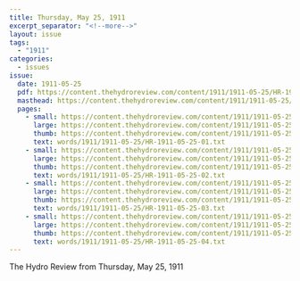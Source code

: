 ```yaml
---
title: Thursday, May 25, 1911
excerpt_separator: "<!--more-->"
layout: issue
tags:
  - "1911"
categories:
  - issues
issue:
  date: 1911-05-25
  pdf: https://content.thehydroreview.com/content/1911/1911-05-25/HR-1911-05-25.pdf
  masthead: https://content.thehydroreview.com/content/1911/1911-05-25/masthead/HR-1911-05-25.jpg
  pages:
    - small: https://content.thehydroreview.com/content/1911/1911-05-25/small/HR-1911-05-25-01.jpg
      large: https://content.thehydroreview.com/content/1911/1911-05-25/large/HR-1911-05-25-01.jpg
      thumb: https://content.thehydroreview.com/content/1911/1911-05-25/thumbnails/HR-1911-05-25-01.jpg
      text: words/1911/1911-05-25/HR-1911-05-25-01.txt
    - small: https://content.thehydroreview.com/content/1911/1911-05-25/small/HR-1911-05-25-02.jpg
      large: https://content.thehydroreview.com/content/1911/1911-05-25/large/HR-1911-05-25-02.jpg
      thumb: https://content.thehydroreview.com/content/1911/1911-05-25/thumbnails/HR-1911-05-25-02.jpg
      text: words/1911/1911-05-25/HR-1911-05-25-02.txt
    - small: https://content.thehydroreview.com/content/1911/1911-05-25/small/HR-1911-05-25-03.jpg
      large: https://content.thehydroreview.com/content/1911/1911-05-25/large/HR-1911-05-25-03.jpg
      thumb: https://content.thehydroreview.com/content/1911/1911-05-25/thumbnails/HR-1911-05-25-03.jpg
      text: words/1911/1911-05-25/HR-1911-05-25-03.txt
    - small: https://content.thehydroreview.com/content/1911/1911-05-25/small/HR-1911-05-25-04.jpg
      large: https://content.thehydroreview.com/content/1911/1911-05-25/large/HR-1911-05-25-04.jpg
      thumb: https://content.thehydroreview.com/content/1911/1911-05-25/thumbnails/HR-1911-05-25-04.jpg
      text: words/1911/1911-05-25/HR-1911-05-25-04.txt
---
```


The Hydro Review from Thursday, May 25, 1911

<!--more-->

